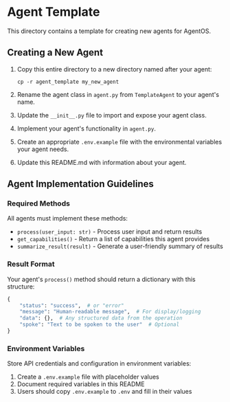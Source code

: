 # Agent Template

This directory contains a template for creating new agents for AgentOS.

## Creating a New Agent

1. Copy this entire directory to a new directory named after your agent:
   ```
   cp -r agent_template my_new_agent
   ```

2. Rename the agent class in `agent.py` from `TemplateAgent` to your agent's name.

3. Update the `__init__.py` file to import and expose your agent class.

4. Implement your agent's functionality in `agent.py`.

5. Create an appropriate `.env.example` file with the environmental variables your agent needs.

6. Update this README.md with information about your agent.

## Agent Implementation Guidelines

### Required Methods

All agents must implement these methods:

- `process(user_input: str)` - Process user input and return results
- `get_capabilities()` - Return a list of capabilities this agent provides
- `summarize_result(result)` - Generate a user-friendly summary of results

### Result Format

Your agent's `process()` method should return a dictionary with this structure:

```python
{
    "status": "success",  # or "error"
    "message": "Human-readable message",  # For display/logging
    "data": {},  # Any structured data from the operation
    "spoke": "Text to be spoken to the user"  # Optional
}
```

### Environment Variables

Store API credentials and configuration in environment variables:

1. Create a `.env.example` file with placeholder values
2. Document required variables in this README
3. Users should copy `.env.example` to `.env` and fill in their values
